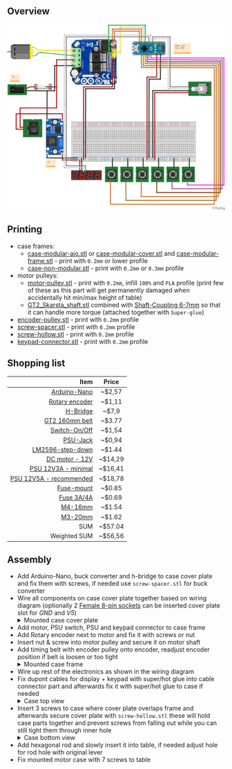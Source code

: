 ## Overview

<p align="center">
  <img src="img/case_bridge-v1/wiring.png"/>
</p>

## Printing

- case frames:
  - [case-modular-aio.stl](../models/h-bridge/case-modular-aio.stl) or [case-modular-cover.stl](../models/h-bridge/case-modular-cover.stl) and [case-modular-frame.stl](../models/h-bridge/case-modular-frame.stl) - print with `0.2mm` or lower profile
  - [case-non-modular.stl](../models/h-bridge/case-non-modular.stl) - print with `0.2mm` or `0.3mm` profile
- motor pulleys:
  - [motor-pulley.stl](../models/motor-pulley.stl) - print with `0.2mm`, infill `100%` and `PLA` profile (print few of these as this part will get permanently damaged when accidentally hit min/max height of table)
  - [GT2_Skarsta_shaft.stl](https://www.thingiverse.com/download:5633328) combined with [Shaft-Coupling 6-7mm](https://www.ebay.com/itm/2-3-4-5-6-7-8mm-Aluminum-Flexible-Shaft-Coupling-Rigid-Coupler-Motor-Connector/291882575832?ssPageName=STRK%3AMEBIDX%3AIT&var=590884618019&_trksid=p2057872.m2749.l2649) so that it can handle more torque (attached together with `Super-glue`)
- [encoder-pulley.stl](../models/encoder-pulley.stl) - print with `0.2mm` profile
- [screw-spacer.stl](../models/h-bridge/screw-spacer.stl) - print with `0.2mm` profile
- [screw-hollow.stl](../models/h-bridge/screw-hollow.stl) - print with `0.2mm` profile
- [keypad-connector.stl](../models/keypad-connector.stl) - print with `0.2mm` profile

## Shopping list

|                                                                                                                                                Item |  Price  |
| --------------------------------------------------------------------------------------------------------------------------------------------------: | :-----: |
|                [Arduino-Nano](https://www.ebay.com/itm/2-5-10PCS-USB-Nano-V3-0-ATmega328-16M-5V-Micro-controller-CH340G-Board-Arduino/173636038739) | ~$2,57  |
|                          [Rotary encoder](https://www.ebay.com/itm/KY-040-360-Rotary-Encoder-Module-For-AVR-PIC-Easy-to-V2P4-Use-H9B0/323888195480) | ~$1,11  |
|                        [H-Bridge](https://www.ebay.com/p/Double-Bts7960b-DC-43a-Stepper-Motor-Driver-H-bridge-PWM-for-Arduino-Smart-Car/1062875951) | ~$7,9   |
|                                                                                  [GT2 160mm belt](https://www.aliexpress.com/item/32883539514.html) | ~$3.77  |
|              [Switch-On/Off](https://www.ebay.com/itm/10Pcs-12V-2-Pin-Car-Boat-Round-Dot-Light-ON-OFF-Rocker-Toggle-Switch-Tool-Black/382170389677) | ~$1,54  |
|                      [PSU-Jack](https://www.ebay.com/itm/10x-DC-005-Power-Supply-Jack-Socket-Female-PCB-Mount-Connector-5-5x2-1mm-Kit/383385876253) | ~$0,94  |
|          [LM2596-step-down](https://www.ebay.com/itm/LM2596-Step-Down-Module-DC-3V-40V-to1-5v-35V-3-3V-5V-12V-3A-Voltage-Regulator-US/162648939028) | ~$1.44  |
|                                 [DC motor - 12V](https://www.banggood.com/DC-12V-180RPM-Geared-Motor-High-Torque-Gear-Reducer-Motor-p-1068573.html) | ~$14,29 |
|                            [PSU 12V3A - minimal](https://www.meanwell-web.com/en-gb/ac-dc-industrial-desktop-adaptor-output-12vdc-at-gst36e12--p1j) | ~$16,41 |
|                       [PSU 12V5A - recommended](https://www.meanwell-web.com/en-gb/ac-dc-industrial-desktop-adaptor-with-3-pin-iec320-gs60a12--p1j) | ~$18,78 |
|                                                                                      [Fuse-mount](https://www.aliexpress.com/item/32897554363.html) | ~$0.85  |
| [Fuse 3A/4A](https://www.aliexpress.com/item/10PCS-5-20mm-Fast-Quick-Blow-Glass-Tube-Fuse-Assorted-Kit-Fast-Blow-Glass-Fuses-250V/32881363210.html) | ~$0.69  |
|                   [M4-16mm](https://www.ebay.com/itm/10-20-50-100x-M2-M3-M4-M5-Stainless-Steel-Hex-Bolt-Socket-Cap-Screws-Head-DIN912/173028404303) | ~$1.54  |
|                   [M3-20mm](https://www.ebay.com/itm/10-20-50-100x-M2-M3-M4-M5-Stainless-Steel-Hex-Bolt-Socket-Cap-Screws-Head-DIN912/173028404303) | ~$1.62  |
|                                                                                                                                                 SUM | ~$57.04 |
|                                                                                                                                        Weighted SUM | ~$56,56 |

## Assembly

- Add Arduino-Nano, buck converter and h-bridge to case cover plate and fix them with screws, if needed use `screw-spacer.stl` for buck converter
- Wire all components on case cover plate together based on wiring diagram (optionally 2 [Female 8-pin sockets](https://www.ebay.com/itm/10pcs-8-Pin-Female-Tall-Stackable-Header-Connector-Socket-For-Arduino-Shield-kn/373209884238) can be inserted cover plate slot for _GND_ and _V5_)
  <details>
    <summary>Mounted case cover plate</summary>
    <p align="center">
        <img src="img/case_bridge-v1/cover.jpg"/>
    </p>
  </details>
- Add motor, PSU switch, PSU and keypad connector to case frame
- Add Rotary encoder next to motor and fix it with screws or nut
- Insert nut & screw into motor pulley and secure it on motor shaft
- Add timing belt with encoder pulley onto encoder, readjust encoder position if belt is loosen or too tight
  <details>
    <summary>Mounted case frame</summary>
    <p align="center">
        <img src="img/case_bridge-v1/frame.jpg"/>
    </p>
  </details>
- Wire up rest of the electronics as shown in the wiring diagram
- Fix dupont cables for display + keypad with super/hot glue into cable connector part and afterwards fix it with super/hot glue to case if needed
  <details>
    <summary>Case top view</summary>
    <p align="center">
        <img src="img/case_bridge-v1/top.jpg"/>
    </p>
  </details>
- Insert 3 screws to case where cover plate overlaps frame and afterwards secure cover plate with `screw-hollow.stl` these will hold case parts together and prevent screws from falling out while you can still tight them through inner hole
  <details>
    <summary>Case bottom view</summary>
    <p align="center">
        <img src="img/case_bridge-v1/bottom.jpg"/>
    </p>
  </details>
- Add hexagonal rod and slowly insert it into table, if needed adjust hole for rod hole with original lever
- Fix mounted motor case with 7 screws to table
